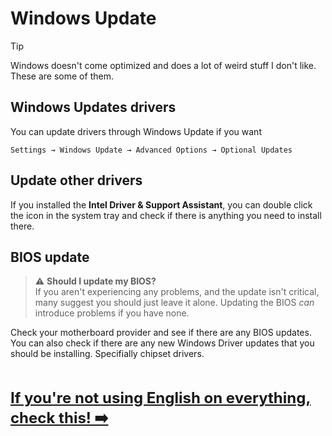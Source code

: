 # Windows Update

> [!TIP] 
> Windows doesn't come optimized and does a lot of weird stuff I don't like. These are some of them.

## Windows Updates drivers
You can update drivers through Windows Update if you want
```
Settings → Windows Update → Advanced Options → Optional Updates
```
## Update other drivers
If you installed the **Intel Driver & Support Assistant**, you can double click the icon in the system tray and check if there is anything you need to install there.

## BIOS update
> ⚠️ **Should I update my BIOS?**  
> If you aren't experiencing any problems, and the update isn't critical, many suggest you should just leave it alone. Updating the BIOS *can* introduce problems if you have none.

Check your motherboard provider and see if there are any BIOS updates. You can also check if there are any new Windows Driver updates that you should be installing. Specifially chipset drivers.

<br /><br /><span style="font-size: 24px; float:right;">**[If you're not using English on everything, check this! ➡️](language.md)**</span><br /><br /><br />